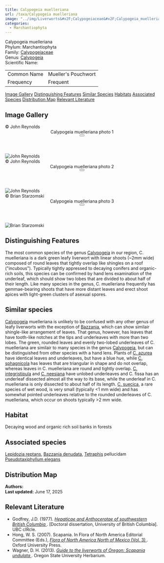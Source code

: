 ```yaml
---
title: Calypogeia muelleriana
url: /taxa/Calypogeia muelleriana
image: "../img/Liverworts&#x2F;Calypogeiaceae&#x2F;Calypogeia_muelleriana&#x2F;macro_pics&#x2F;Calypogeia_muelleriana_JR_01.jpg"
categories:
  - Marchantiophyta
---
```


<script defer src="../../js/micromodal.min.js"></script>
<link href="../../css/micromodal.css" rel="stylesheet">

<link href="https://unpkg.com/maplibre-gl@3.6.2/dist/maplibre-gl.css" rel="stylesheet" />
<script defer src="https://unpkg.com/maplibre-gl@3.6.2/dist/maplibre-gl.js"></script>
<script defer src="https://unpkg.com/papaparse@5.4.1/papaparse.min.js"></script>
<script defer src="../../js/records-map.js"></script>

<link href="../../css/style-taxon.css" rel="stylesheet">

<div class="container">
<div class="imerss-content hx-max-w-screen-xl">

<div class="info-panel">
 <div class="info-left">
  <div class="taxon-name">Calypogeia muelleriana</div>
   <div class="taxon-rank rank-phylum"><span class="taxon-rank-label">Phylum: </span><span class="taxon-rank-value">Marchantiophyta</span></div>
   <div class="taxon-rank rank-family">
     <span class="taxon-rank-label">Family: </span>
     <span class="taxon-rank-value"><a href="/taxa/Calypogeiaceae">Calypogeiaceae</a></span>
   </div>
   <div class="taxon-rank rank-genus">
     <span class="taxon-rank-label">Genus: </span>
     <span class="taxon-rank-value"><a href="/taxa/Calypogeia">Calypogeia</a></span>
   </div>
  <div class="taxon-scientific"><span class="scientific-label">Scientific Name: </span>
<a href="https://www.gbif.org/species/ (Schiffn.) Müll.Frib.</span>
                <svg width="20" height="20">
                    <use href="#green-dot"/>
                </svg>
</a>
 </div>
</div>
 <div class="info-right">
<table>
<tr><td class="info-label">Common Name</td><td class="info-value">Mueller&#39;s Pouchwort</td></tr>
<tr><td class="info-label">Frequency</td><td class="info-value">Frequent</td></tr>
</table>
 </div>
</div>

<div class="section-nav">
  <a href="#image-gallery">Image Gallery</a>
  <a href="#distinguishing-features">Distinguishing Features</a>
  <a href="#similar-species">Similar Species</a>
  <a href="#habitats">Habitats</a>
  <a href="#associated-species">Associated Species</a>
  <a href="#distribution-map">Distribution Map</a>
  <a href="#relevant-literature">Relevant Literature</a>
</div>


<h2 id="image-gallery">Image Gallery
</h2>

<div class="imerss-image-header">
  <div class="imerss-image-holder"
       data-micromodal-trigger="modal-plate-photo1"
       style="background-image: url(../../img/Liverworts&#x2F;Calypogeiaceae&#x2F;Calypogeia_muelleriana&#x2F;macro_pics&#x2F;Calypogeia_muelleriana_JR_01.jpg)"
       title="John Reynolds">
    <div class="imerss-image-copy"> © John Reynolds</div>
  </div>
  <div class="modal micromodal-slide" id="modal-plate-photo1" aria-hidden="true">
      <div class="modal__overlay" tabindex="-1" data-micromodal-close>
          <div class="modal__container" role="dialog" aria-modal="true" aria-labelledby="modal-plate-title-photo1">
              <header class="modal__header">
                  <div class="modal__title" id="modal-plate-title-photo1">
                      Calypogeia muelleriana photo 1
                  </div>
                  <button class="modal__close" aria-label="Close" data-micromodal-close></button>
              </header>
              <div class="modal__content" id="modal-plate-content-photo1">
                  <img src="https:&#x2F;&#x2F;lh3.googleusercontent.com&#x2F;d&#x2F;1mVNKsfGxWxDioPviaPxwv5sGum5h_oph" title="John Reynolds" referrerpolicy="no-referrer"/>
              </div>
          </div>
      </div>
  </div>

  <div class="imerss-image-holder"
       data-micromodal-trigger="modal-plate-photo2"
       style="background-image: url(../../img/Liverworts&#x2F;Calypogeiaceae&#x2F;Calypogeia_muelleriana&#x2F;macro_pics&#x2F;Calypogeia_muelleriana_JR_02.jpg)"
       title="John Reynolds">
    <div class="imerss-image-copy"> © John Reynolds</div>
  </div>
  <div class="modal micromodal-slide" id="modal-plate-photo2" aria-hidden="true">
      <div class="modal__overlay" tabindex="-1" data-micromodal-close>
          <div class="modal__container" role="dialog" aria-modal="true" aria-labelledby="modal-plate-title-photo2">
              <header class="modal__header">
                  <div class="modal__title" id="modal-plate-title-photo2">
                      Calypogeia muelleriana photo 2
                  </div>
                  <button class="modal__close" aria-label="Close" data-micromodal-close></button>
              </header>
              <div class="modal__content" id="modal-plate-content-photo2">
                  <img src="https:&#x2F;&#x2F;lh3.googleusercontent.com&#x2F;d&#x2F;1N7scbvNlTmqk0pMKH6cyhKNY-i0n4Y9K" title="John Reynolds" referrerpolicy="no-referrer"/>
              </div>
          </div>
      </div>
  </div>

  <div class="imerss-image-holder"
       data-micromodal-trigger="modal-plate-photo3"
       style="background-image: url(../../img/Liverworts&#x2F;Calypogeiaceae&#x2F;Calypogeia_muelleriana&#x2F;macro_pics&#x2F;Calypogeia_muelleriana_BMS_02.jpeg)"
       title="Brian Starzomski">
    <div class="imerss-image-copy"> © Brian Starzomski</div>
  </div>
  <div class="modal micromodal-slide" id="modal-plate-photo3" aria-hidden="true">
      <div class="modal__overlay" tabindex="-1" data-micromodal-close>
          <div class="modal__container" role="dialog" aria-modal="true" aria-labelledby="modal-plate-title-photo3">
              <header class="modal__header">
                  <div class="modal__title" id="modal-plate-title-photo3">
                      Calypogeia muelleriana photo 3
                  </div>
                  <button class="modal__close" aria-label="Close" data-micromodal-close></button>
              </header>
              <div class="modal__content" id="modal-plate-content-photo3">
                  <img src="https:&#x2F;&#x2F;lh3.googleusercontent.com&#x2F;d&#x2F;14cUqVyGXTbwXyvtWiILdPOeKsxIIGsAZ" title="Brian Starzomski" referrerpolicy="no-referrer"/>
              </div>
          </div>
      </div>
  </div>

</div>


<h2 id="distinguishing-features">Distinguishing Features</h2>

The most common species of the genus <a href="/taxa/Calypogeia">Calypogeia</a> in our region, C. muelleriana is a dark green leafy liverwort with linear shoots (~2mm wide) composed of round leaves that tightly overlap like shingles on a roof ("incubous"). Typically tightly appressed to decaying conifers and organic-rich soils, this species can be confirmed by hand lens examination of the underleaf, which should show two lobes that are divided to about half of their length. Like many species in the genus, C. muelleriana frequently has gemmae-bearing shoots that have more distant leaves and erect shoot apices with light-green clusters of asexual spores.

<h2 id="similar-species">Similar species</h2>

<a href="/taxa/Calypogeia">Calypogeia</a> muelleriana is unlikely to be confused with any other genus of leafy liverworts with the exception of <a href="/taxa/Bazzania">Bazzania</a>, which can show similair shingle-like arrangement of leaves. That genus, however, has leaves that have tooth-like notches at the tips and underleaves with more than two lobes. The green, rounded leaves and evenly two-lobed underleaves of C. muelleriana are similair to many species in the genus <a href="/taxa/Calypogeia">Calypogeia</a>, but can be distinguished from other species with a hand lens. Plants of <a href="/taxa/Calypogeia azurea">C. azurea</a> have identical leaves and underleaves, but have a blue hue, while <a href="/taxa/Calypogeia sphagnicola">C. sphagnicola</a> has leaves that are triangular in shape and do not overlap, whereas leaves in C. muelleriana are round and tightly overlap. <a href="/taxa/Calypogeia integristipula">C. integristipula</a> and <a href="/taxa/Calypogeia neesiana">C. neesiana</a> have unlobed underleaves and C. fissa has an underleaf dissected almost all the way to its base, while the underleaf in C. muelleriana is only dissected to about half of its length. <a href="/taxa/Calypogeia suecica">C. suecica</a>, a rare species of wet wood, is very small (typically <1 mm wide) and has somewhat pointed underleaves relative to the rounded underleaves of C. muelleriana, which occur on shoots typically >2 mm wide.

<h2 id="habitat">Habitat</h2>

Decaying wood and organic rich soil banks in forests

<h2 id="associated-species">Associated species</h2>

<a href="/taxa/Lepidozia reptans">Lepidozia reptans</a>, <a href="/taxa/Bazzania denudata">Bazzania denudata</a>, <a href="/taxa/Tetraphis">Tetraphis</a> pellucidam <a href="/taxa/Pseudotaxiphyllum elegans">Pseudotaxiphyllum elegans</a>


 <h2 id="distribution-map">Distribution Map</h2>

 <div class="imerss-map-holder" id="imerss-map-holder">
 </div>

 <script type="module">
    imerss.makeRecordsMap("imerss-map-holder", "../../taxa_records/Calypogeia muelleriana.csv"); 
 </script>

<div class="taxon-footer">
 <div class="taxon-authors"><b>Authors:</b> <span></span></div>
 <div class="taxon-update"><b>Last updated:</b> <span>June 17, 2025</span></div>
</div>

<h2 id="relevant-literature">Relevant Literature</h2>

<ul class="list-disc list-inside text-lg leading-relaxed">
<li class="mb-2">
    Godfrey, J.D. (1977). 
    <a href="https://open.library.ubc.ca/soa/cIRcle/collections/ubctheses/831/items/1.0094118" target="_blank" rel="noopener noreferrer" class="text-green-700 hover:underline">
        <em>Hepaticae and Anthocerotae of southwestern British Columbia</em>
    </a>. [Doctoral dissertation, University of British Columbia]. UBC cIRcle.
</li>
<li class="mb-2">
    Hong, W. S. (2007). Scapania. In Flora of North America Editorial Committee (Eds.), 
    <a href="https://www.mobot.org/plantscience/BFNA/V3/Scapania_R2.pdf" target="_blank" rel="noopener noreferrer" class="text-green-700 hover:underline">
        <em>Flora of North America North of Mexico</em> (Vol. 3)
    </a>. Oxford University Press.
</li>
<li class="mb-2">
    Wagner, D. H. (2013). 
    <a href="https://herbarium.science.oregonstate.edu/wagner/liverworts/scaund.htm" target="_blank" rel="noopener noreferrer" class="text-green-700 hover:underline">
        <em>Guide to the liverworts of Oregon: Scapania undulata</em>
    </a>. Oregon State University Herbarium.
</li>
</ul>
</div>
</div>

<script type="module">
  MicroModal.init();
</script>
